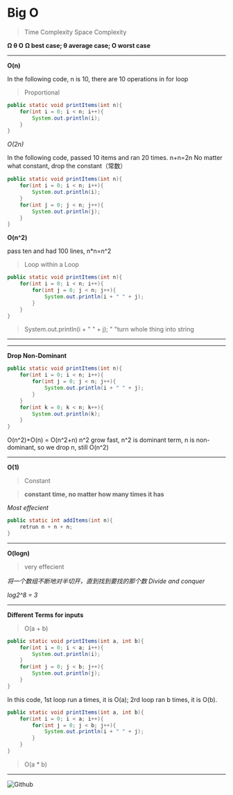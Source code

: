# Big O

> Time Complexity
> Space Complexity

**Ω θ O**
**Ω best case; θ average case; O worst case**

---

**O(n)**

In the following code, n is 10, there are 10 operations in for loop
>Proportional

```java
public static void printItems(int n){
    for(int i = 0; i < n; i++){
        System.out.println(i);
    }
}

```

*O(2n)*

In the following code, passed 10 items and ran 20 times. n+n=2n
No matter what constant, drop the constant（常数）

```java
public static void printItems(int n){
    for(int i = 0; i < n; i++){
        System.out.println(i);
    }
    for(int j = 0; j < n; j++){
        System.out.println(j);
    }
}

```
**O(n^2)**

pass ten and had 100 lines, n*n=n^2
>Loop within a Loop

```java
public static void printItems(int n){
    for(int i = 0; i < n; i++){
        for(int j = 0; j < n; j++){
            System.out.println(i + " " + j);
        }
    }
}

```
>System.out.println(i + " " + j); 
>" "turn whole thing into string

---
---
**Drop Non-Dominant**


```java
public static void printItems(int n){
    for(int i = 0; i < n; i++){
        for(int j = 0; j < n; j++){
            System.out.println(i + " " + j);
        }
    }
    for(int k = 0; k < n; k++){
        System.out.println(k);
    }
}

```
O(n^2)+O(n) = O(n^2+n)
n^2 grow fast, n^2 is dominant term, n is non-dominant, so we drop n, still O(n^2)

---

**O(1)**
>Constant

>**constant time, no matter how many times it has**

*Most effecient* 

```java
public static int addItems(int n){
    retrun n + n + n;
}

```
---

**O(logn)**

>very effecient

*将一个数组不断地对半切开，直到找到要找的那个数 Divide and conquer*

*log2^8 = 3*

---
**Different Terms for inputs**

>O(a + b)
```java
public static void printItems(int a, int b){
    for(int i = 0; i < a; i++){
        System.out.println(i);
    }
    for(int j = 0; j < b; j++){
        System.out.println(j);
    }
}

```
In this code, 1st loop run a times, it is O(a); 2rd loop ran b times, it is O(b). 

```java
public static void printItems(int a, int b){
    for(int i = 0; i < a; i++){
        for(int j = 0; j < b; j++){
            System.out.println(i + " " + j);
        }
    }
}

```
>O(a * b)

---
![Github](https://github.com/ziyanw52/Data-Structure_Algorithms/blob/main/Pic/Screen%20Shot%202023-08-12%20at%2012.34.23%20PM.png)
















